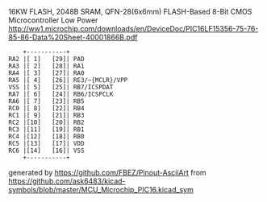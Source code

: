 16KW FLASH, 2048B SRAM, QFN-28(6x6mm)
FLASH-Based 8-Bit CMOS Microcontroller Low Power
http://ww1.microchip.com/downloads/en/DeviceDoc/PIC16LF15356-75-76-85-86-Data%20Sheet-40001866B.pdf


	    +-----------+
	RA2 |[ 1]   [29]| PAD
	RA3 |[ 2]   [28]| RA1
	RA4 |[ 3]   [27]| RA0
	RA5 |[ 4]   [26]| RE3/~{MCLR}/VPP
	VSS |[ 5]   [25]| RB7/ICSPDAT
	RA7 |[ 6]   [24]| RB6/ICSPCLK
	RA6 |[ 7]   [23]| RB5
	RC0 |[ 8]   [22]| RB4
	RC1 |[ 9]   [21]| RB3
	RC2 |[10]   [20]| RB2
	RC3 |[11]   [19]| RB1
	RC4 |[12]   [18]| RB0
	RC5 |[13]   [17]| VDD
	RC6 |[14]   [16]| VSS
	    +-----------+


generated by https://github.com/FBEZ/Pinout-AsciiArt from https://github.com/ask6483/kicad-symbols/blob/master/MCU_Microchip_PIC16.kicad_sym